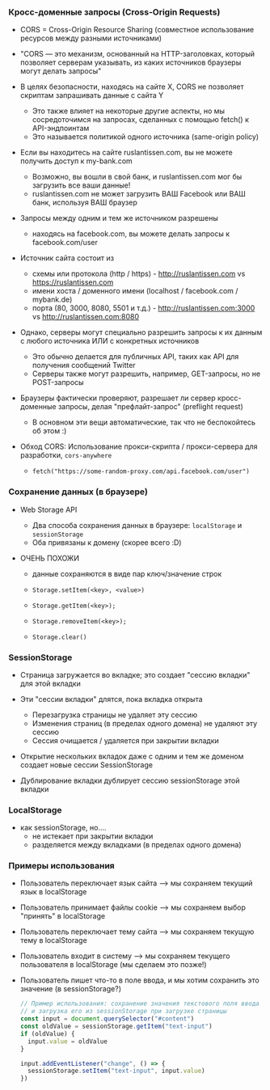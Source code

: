 ### Кросс-доменные запросы (Cross-Origin Requests)

- CORS = Cross-Origin Resource Sharing (совместное использование ресурсов между разными источниками)

- "CORS — это механизм, основанный на HTTP-заголовках, который позволяет серверам указывать, из каких источников браузеры могут делать запросы"

- В целях безопасности, находясь на сайте X, CORS не позволяет скриптам запрашивать данные с сайта Y
  - Это также влияет на некоторые другие аспекты, но мы сосредоточимся на запросах, сделанных с помощью fetch() к API-эндпоинтам
  - Это называется политикой одного источника (same-origin policy)

- Если вы находитесь на сайте ruslantissen.com, вы не можете получить доступ к my-bank.com
  - Возможно, вы вошли в свой банк, и ruslantissen.com мог бы загрузить все ваши данные!
  - ruslantissen.com не может загрузить ВАШ Facebook или ВАШ банк, используя ВАШ браузер

- Запросы между одним и тем же источником разрешены
  - находясь на facebook.com, вы можете делать запросы к facebook.com/user

- Источник сайта состоит из
  - схемы или протокола (http / https) - http://ruslantissen.com vs https://ruslantissen.com
  - имени хоста / доменного имени (localhost / facebook.com / mybank.de)
  - порта (80, 3000, 8080, 5501 и т.д.) - http://ruslantissen.com:3000 vs http://ruslantissen.com:8080

- Однако, серверы могут специально разрешить запросы к их данным с любого источника ИЛИ с конкретных источников
  - Это обычно делается для публичных API, таких как API для получения сообщений Twitter
  - Серверы также могут разрешить, например, GET-запросы, но не POST-запросы

- Браузеры фактически проверяют, разрешает ли сервер кросс-доменные запросы, делая "префлайт-запрос" (preflight request)
  - В основном эти вещи автоматические, так что не беспокойтесь об этом :)

- Обход CORS: Использование прокси-скрипта / прокси-сервера для разработки, `cors-anywhere`
  - `fetch("https://some-random-proxy.com/api.facebook.com/user")`

### Сохранение данных (в браузере)

- Web Storage API
  - Два способа сохранения данных в браузере: `localStorage` и `sessionStorage`
  - Оба привязаны к домену (скорее всего :D)

- ОЧЕНЬ ПОХОЖИ
  - данные сохраняются в виде пар ключ/значение строк

  - `Storage.setItem(<key>, <value>)`
  - `Storage.getItem(<key>);`
  - `Storage.removeItem(<key>);`
  - `Storage.clear()`

### SessionStorage

- Страница загружается во вкладке; это создает "сессию вкладки" для этой вкладки

- Эти "сессии вкладки" длятся, пока вкладка открыта
    - Перезагрузка страницы не удаляет эту сессию
    - Изменения страниц (в пределах одного домена) не удаляют эту сессию
    - Сессия очищается / удаляется при закрытии вкладки

- Открытие нескольких вкладок даже с одним и тем же доменом создает новые сессии SessionStorage
- Дублирование вкладки дублирует сессию sessionStorage этой вкладки

### LocalStorage

- как sessionStorage, но....
  - не истекает при закрытии вкладки
  - разделяется между вкладками (в пределах одного домена)

### Примеры использования

- Пользователь переключает язык сайта --> мы сохраняем текущий язык в localStorage
- Пользователь принимает файлы cookie --> мы сохраняем выбор "принять" в localStorage
- Пользователь переключает тему сайта --> мы сохраняем текущую тему в localStorage
- Пользователь входит в систему --> мы сохраняем текущего пользователя в localStorage (мы сделаем это позже!)
- Пользователь пишет что-то в поле ввода, и мы хотим сохранить это значение (в sessionStorage?)

  ```js
  // Пример использования: сохранение значения текстового поля ввода в sessionStorage
  // и загрузка его из sessionStorage при загрузке страницы
  const input = document.querySelector("#content")
  const oldValue = sessionStorage.getItem("text-input")
  if (oldValue) {
    input.value = oldValue
  }

  input.addEventListener("change", () => {
    sessionStorage.setItem("text-input", input.value)
  })
  ```